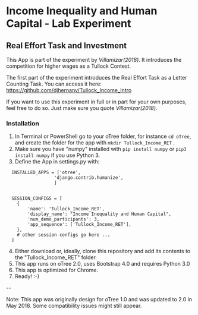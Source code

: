 # Income Inequality and Human Capital - Lab Experiment
 ## Real Effort Task and Investment
This App is part of the experiment by *Villamizar(2018)*. It introduces the
competition for higher wages as a Tullock Contest. 

The first part of the experiment introduces the Real Effort
Task as a Letter Counting Task. You can access it here: https://github.com/djhernanv/Tullock_Income_Intro

If you want to use this experiment in full or in part for your own purposes, feel free to do so.
Just make sure you quote *Villamizar(2018)*.


### Installation

1. In Terminal or PowerShell go to your oTree folder, for instance ```cd oTree```, 
and create the folder for the app with ```mkdir Tullock_Income_RET``` .
1. Make sure you have "numpy" installed with ```pip install numpy``` or ```pip3 install numpy``` if you use Python 3.
1. Define the App in settings.py with:
~~~
  INSTALLED_APPS = ['otree',
                  'django.contrib.humanize',
                  ]


  SESSION_CONFIGS = [
    {
        'name': 'Tullock_Income_RET',
        'display_name': "Income Inequality and Human Capital",
        'num_demo_participants': 3,
        'app_sequence': ['Tullock_Income_RET'],
    },
    # other session configs go here ...
  ]
~~~
4. Either download or, ideally, clone this repository and add its contents to the "Tullock_Income_RET" folder.
1. This app runs on oTree 2.0, uses Bootstrap 4.0 and requires Python 3.0
1. This app is optimized for Chrome.
1. Ready! :-)

--


Note: This app was originally design for oTree 1.0 and was updated to 2.0 in May 2018. Some compatibility issues might
 still appear.
